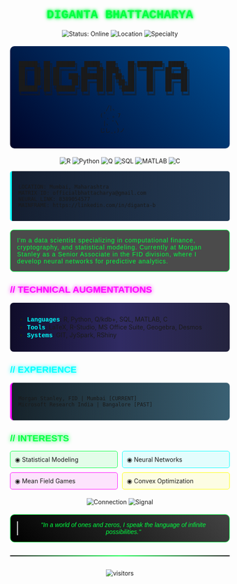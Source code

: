 # <div align="center"><span style="color:#00FF41; font-family:'Courier New', monospace; text-shadow: 0 0 5px #00FF41, 0 0 10px #00FF41;">DIGANTA BHATTACHARYA</span></div>

<div align="center">
  <img src="https://img.shields.io/badge/STATUS-ONLINE-00FF41?style=for-the-badge&logoColor=black" alt="Status: Online">
  <img src="https://img.shields.io/badge/LOCATION-Mumbai_INDIA-FF00FF?style=for-the-badge&logoColor=black" alt="Location">
  <img src="https://img.shields.io/badge/SPECIALTY-COMPUTATIONAL_FINANCE-00FFFF?style=for-the-badge&logoColor=black" alt="Specialty">
</div>

<div style="background: linear-gradient(45deg, #000428, #004e92); padding: 20px; border-radius: 10px; margin: 20px 0;">

```ascii
██████╗ ██╗ ██████╗  █████╗ ███╗   ██╗████████╗ █████╗ 
██╔══██╗██║██╔════╝ ██╔══██╗████╗  ██║╚══██╔══╝██╔══██╗
██║  ██║██║██║  ███╗███████║██╔██╗ ██║   ██║   ███████║
██║  ██║██║██║   ██║██╔══██║██║╚██╗██║   ██║   ██╔══██║
██████╔╝██║╚██████╔╝██║  ██║██║ ╚████║   ██║   ██║  ██║  
╚═════╝ ╚═╝ ╚═════╝ ╚═╝  ╚═╝╚═╝  ╚═══╝   ╚═╝   ╚═╝  ╚═╝

                            ╱|、
                          (˚ˎ 。7  
                           |、˜〵          
                          じしˍ,)ノ
```

</div>

<div align="center" style="margin: 15px 0;">
  <img src="https://img.shields.io/badge/R-276DC3?style=for-the-badge&logo=r&logoColor=white" alt="R">
  <img src="https://img.shields.io/badge/Python-3776AB?style=for-the-badge&logo=python&logoColor=white" alt="Python">
  <img src="https://img.shields.io/badge/Q-044A55?style=for-the-badge" alt="Q">
  <img src="https://img.shields.io/badge/SQL-4479A1?style=for-the-badge&logo=mysql&logoColor=white" alt="SQL">
  <img src="https://img.shields.io/badge/MATLAB-0076A8?style=for-the-badge&logo=mathworks&logoColor=white" alt="MATLAB">
  <img src="https://img.shields.io/badge/C-00599C?style=for-the-badge&logo=c&logoColor=white" alt="C">
</div>

<div style="background: linear-gradient(to right, #141e30, #243b55); padding: 15px; border-left: 4px solid #00FFFF; border-radius: 5px; margin: 15px 0;">

```
LOCATION: Mumbai, Maharashtra
MATRIX ID: officialbhattacharya@gmail.com
NEURAL LINK: 8389054577
MAINFRAME: https://linkedin.com/in/diganta-b
```

</div>

<div style="background-color: rgba(0, 0, 0, 0.7); border-radius: 8px; padding: 15px; margin: 20px 0; border: 1px solid #00FF41;">
<span style="color:#00FF41; font-family:'Orbitron', sans-serif; letter-spacing: 1px;">I'm a data scientist specializing in computational finance, cryptography, and statistical modeling. Currently at Morgan Stanley as a Senior Associate in the FID division, where I develop neural networks for predictive analytics.</span>
</div>

## <span style="color:#FF00FF; font-family:'Orbitron', sans-serif; text-shadow: 0 0 10px #FF00FF;">// TECHNICAL AUGMENTATIONS</span>

<div style="background: linear-gradient(to right, #0f0c29, #302b63, #24243e); padding: 15px; border-radius: 8px; margin: 10px 0;">

* <span style="color:#00FFFF; font-family:'Courier New', monospace;">**Languages**</span>: R, Python, Q/kdb+, SQL, MATLAB, C
* <span style="color:#00FFFF; font-family:'Courier New', monospace;">**Tools**</span>: LaTeX, R-Studio, MS Office Suite, Geogebra, Desmos
* <span style="color:#00FFFF; font-family:'Courier New', monospace;">**Systems**</span>: GIT, JySpark, RShiny

</div>

## <span style="color:#00FFFF; font-family:'Orbitron', sans-serif; text-shadow: 0 0 10px #00FFFF;">// EXPERIENCE</span>

<div style="background: linear-gradient(to right, #16222A, #3A6073); padding: 15px; border-radius: 8px; margin: 10px 0; border-left: 4px solid #FF00FF;">

```
Morgan Stanley, FID | Mumbai [CURRENT]
Microsoft Research India | Bangalore [PAST]
```

</div>

## <span style="color:#00FF41; font-family:'Orbitron', sans-serif; text-shadow: 0 0 10px #00FF41;">// INTERESTS</span>

<div style="display: grid; grid-template-columns: repeat(2, 1fr); gap: 10px; margin: 15px 0;">
  <div style="background-color: rgba(0, 255, 65, 0.1); padding: 10px; border-radius: 5px; border: 1px solid #00FF41;">
    ◉ Statistical Modeling
  </div>
  <div style="background-color: rgba(0, 255, 255, 0.1); padding: 10px; border-radius: 5px; border: 1px solid #00FFFF;">
    ◉ Neural Networks
  </div>
  <div style="background-color: rgba(255, 0, 255, 0.1); padding: 10px; border-radius: 5px; border: 1px solid #FF00FF;">
    ◉ Mean Field Games
  </div>
  <div style="background-color: rgba(255, 255, 0, 0.1); padding: 10px; border-radius: 5px; border: 1px solid #FFFF00;">
    ◉ Convex Optimization
  </div>
</div>

<div align="center" style="margin: 20px 0;">
  <img src="https://img.shields.io/badge/CONNECTION-ENCRYPTED-FF00FF?style=for-the-badge&logoColor=black" alt="Connection">
  <img src="https://img.shields.io/badge/SIGNAL-STRONG-00FFFF?style=for-the-badge&logoColor=black" alt="Signal">
</div>

<div style="background: linear-gradient(45deg, #000000, #434343); padding: 15px; border-radius: 10px; margin: 15px 0; border: 1px solid #00FF41;">
  <blockquote style="color:#00FF41; font-family:'Orbitron', sans-serif; font-style: italic; text-align: center; margin: 0;">
    "In a world of ones and zeros, I speak the language of infinite possibilities."
  </blockquote>
</div>

<!-- Add a glowing line separator -->
<div style="width: 100%; height: 2px; background: linear-gradient(to right, #000, #00FF41, #000); margin: 30px 0;"></div>


<!-- Visitor Counter -->
<div align="center" style="margin-top: 20px;">
  <img src="https://komarev.com/ghpvc/?username=yourusername&color=00FFFF&style=flat-square&label=VISITORS" alt="visitors" />
</div>
